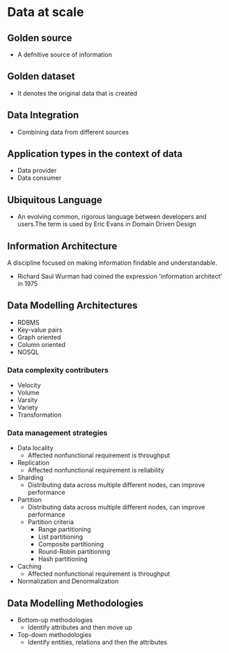 # Data at scale

## Golden source
 - A defnitive source of information
## Golden dataset
 - It denotes the original data that is created
## Data Integration
 - Combining data from different sources
## Application types in the context of data
 - Data provider
 - Data consumer
## Ubiquitous Language 
 - An evolving common, rigorous language between developers and users.The term is used by Eric Evans in Domain Driven Design

## Information Architecture
 A discipline focused on making information findable and understandable.
 - Richard Saul Wurman had coined the expression 'information architect' in 1975

## Data Modelling Architectures
 + RDBMS
 + Key-value pairs
 + Graph oriented
 + Column oriented
 + NOSQL
### Data complexity contributers
 + Velocity
 + Volume
 + Varsity
 + Variety
 + Transformation
### Data management strategies
 + Data locality
   - Affected nonfunctional requirement is throughput
 + Replication
   - Affected nonfunctional requirement is reliability
 + Sharding 
   - Distributing data across multiple different nodes, can improve performance
 + Partition
   * Distributing data across multiple different nodes, can improve performance
   * Partition criteria
     - Range partitioning
     - List partitioning
     - Composite partitioning
     - Round-Robin partitioning
     - Hash partitioning
 + Caching
   - Affected nonfunctional requirement is throughput
 + Normalization and Denormalization

## Data Modelling Methodologies
 + Bottom-up methodologies
   - Identify attributes and then move up
 + Top-down methodologies
   - Identify entities, relations and then the attributes


